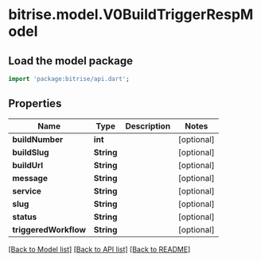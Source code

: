 # bitrise.model.V0BuildTriggerRespModel

## Load the model package
```dart
import 'package:bitrise/api.dart';
```

## Properties
Name | Type | Description | Notes
------------ | ------------- | ------------- | -------------
**buildNumber** | **int** |  | [optional] 
**buildSlug** | **String** |  | [optional] 
**buildUrl** | **String** |  | [optional] 
**message** | **String** |  | [optional] 
**service** | **String** |  | [optional] 
**slug** | **String** |  | [optional] 
**status** | **String** |  | [optional] 
**triggeredWorkflow** | **String** |  | [optional] 

[[Back to Model list]](../README.md#documentation-for-models) [[Back to API list]](../README.md#documentation-for-api-endpoints) [[Back to README]](../README.md)


